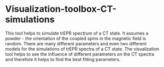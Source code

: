 # Visualization-toolbox-CT-simulations
This tool helps to simulate trEPR spectrum of a CT state. It assumes a powder - the orientation of the coupled spins in the magnetic field is random. There are many different parameters and even two different models for the simulations of trEPR spectra of a CT state. The visualization tool helps to see the influence of different parameters on the CT spectra and therefore it helps to find the best fitting parameters.

